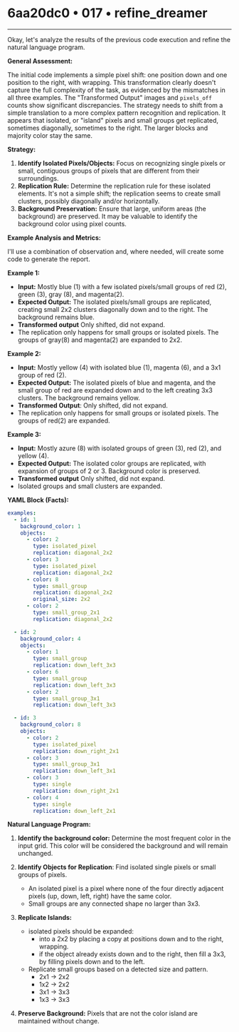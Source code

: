 # 6aa20dc0 • 017 • refine_dreamer

---
Okay, let's analyze the results of the previous code execution and refine the natural language program.

**General Assessment:**

The initial code implements a simple pixel shift: one position down and one position to the right, with wrapping. This transformation clearly doesn't capture the full complexity of the task, as evidenced by the mismatches in all three examples. The "Transformed Output" images and `pixels_off` counts show significant discrepancies. The strategy needs to shift from a simple translation to a more complex pattern recognition and replication. It appears that isolated, or "island" pixels and small groups get replicated, sometimes diagonally, sometimes to the right. The larger blocks and majority color stay the same.

**Strategy:**

1.  **Identify Isolated Pixels/Objects:** Focus on recognizing single pixels or small, contiguous groups of pixels that are different from their surroundings.
2.  **Replication Rule:** Determine the replication rule for these isolated elements. It's not a simple shift; the replication seems to create small clusters, possibly diagonally and/or horizontally.
3.  **Background Preservation:** Ensure that large, uniform areas (the background) are preserved. It may be valuable to identify the background color using pixel counts.

**Example Analysis and Metrics:**

I'll use a combination of observation and, where needed, will create some code to generate the report.

**Example 1:**

*   **Input:** Mostly blue (1) with a few isolated pixels/small groups of red (2), green (3), gray (8), and magenta(2).
*   **Expected Output:** The isolated pixels/small groups are replicated, creating small 2x2 clusters diagonally down and to the right. The background remains blue.
*   **Transformed output** Only shifted, did not expand.
*    The replication only happens for small groups or isolated pixels. The groups of gray(8) and magenta(2) are expanded to 2x2.

**Example 2:**

*   **Input:** Mostly yellow (4) with isolated blue (1), magenta (6), and a 3x1 group of red (2).
*   **Expected Output:** The isolated pixels of blue and magenta, and the small group of red are expanded down and to the left creating 3x3 clusters. The background remains yellow.
*   **Transformed Output**: Only shifted, did not expand.
*    The replication only happens for small groups or isolated pixels. The groups of red(2) are expanded.

**Example 3:**

*   **Input:** Mostly azure (8) with isolated groups of green (3), red (2), and yellow (4).
*   **Expected Output:** The isolated color groups are replicated, with expansion of groups of 2 or 3. Background color is preserved.
*   **Transformed output** Only shifted, did not expand.
* Isolated groups and small clusters are expanded.

**YAML Block (Facts):**

```yaml
examples:
  - id: 1
    background_color: 1
    objects:
      - color: 2
        type: isolated_pixel
        replication: diagonal_2x2
      - color: 3
        type: isolated_pixel
        replication: diagonal_2x2
      - color: 8
        type: small_group
        replication: diagonal_2x2
        original_size: 2x2
      - color: 2
        type: small_group_2x1
        replication: diagonal_2x2

  - id: 2
    background_color: 4
    objects:
      - color: 1
        type: small_group
        replication: down_left_3x3
      - color: 6
        type: small_group
        replication: down_left_3x3
      - color: 2
        type: small_group_3x1
        replication: down_left_3x3

  - id: 3
    background_color: 8
    objects:
      - color: 2
        type: isolated_pixel
        replication: down_right_2x1
      - color: 3
        type: small_group_3x1
        replication: down_left_3x1
      - color: 3
        type: single
        replication: down_right_2x1
      - color: 4
        type: single
        replication: down_left_2x1
```

**Natural Language Program:**

1.  **Identify the background color:** Determine the most frequent color in the input grid. This color will be considered the background and will remain unchanged.
2.  **Identify Objects for Replication**: Find isolated single pixels or small groups of pixels.
    *   An isolated pixel is a pixel where none of the four directly adjacent pixels (up, down, left, right) have the same color.
    *  Small groups are any connected shape no larger than 3x3.
3.  **Replicate Islands:**
    * isolated pixels should be expanded:
      - into a 2x2 by placing a copy at positions down and to the right, wrapping.
      - if the object already exists down and to the right, then fill a 3x3, by filling pixels down and to the left.
    *   Replicate small groups based on a detected size and pattern.
        - 2x1 -> 2x2
        - 1x2 -> 2x2
        - 3x1 -> 3x3
        - 1x3 -> 3x3

4. **Preserve Background:** Pixels that are not the color island are maintained without change.

